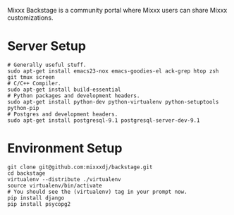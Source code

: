 Mixxx Backstage is a community portal where Mixxx users can share Mixxx customizations.

Server Setup
============

```shell
# Generally useful stuff.
sudo apt-get install emacs23-nox emacs-goodies-el ack-grep htop zsh git tmux screen
# C/C++ Compiler.
sudo apt-get install build-essential
# Python packages and development headers.
sudo apt-get install python-dev python-virtualenv python-setuptools python-pip
# Postgres and development headers.
sudo apt-get install postgresql-9.1 postgresql-server-dev-9.1
````

Environment Setup
=================

```shell
git clone git@github.com:mixxxdj/backstage.git
cd backstage
virtualenv --distribute ./virtualenv
source virtualenv/bin/activate
# You should see the (virtualenv) tag in your prompt now.
pip install django
pip install psycopg2
```

